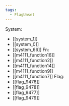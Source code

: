 ```yaml
---
tags:
  - FlagUnset
---
```

System:
- [[system_1]]
- [[system_0]]
- [[system_66]]
Fn:
- [[m4111_function16]]
- [[m4111_function2]]
- [[m4111_function14]]
- [[m4111_function9]]
- [[m4111_function7]]
Flag:
- [[flag_9476]]
- [[flag_9478]]
- [[flag_9477]]
- [[flag_9479]]
